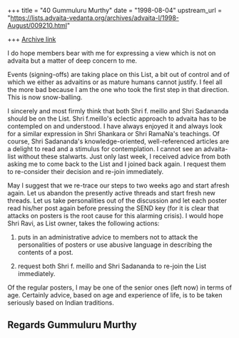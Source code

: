 +++
title = "40 Gummuluru Murthy"
date = "1998-08-04"
upstream_url = "https://lists.advaita-vedanta.org/archives/advaita-l/1998-August/009210.html"

+++
[Archive link](https://lists.advaita-vedanta.org/archives/advaita-l/1998-August/009210.html)

I do hope members bear with me for expressing a view which is not on
advaita but a matter of deep concern to me.

Events (signing-offs) are taking place on this List, a bit out of control
and of which we either as advaitins or as mature humans cannot justify.
I feel all the more bad because I am the one who took the first step in
that direction. This is now snow-balling.

I sincerely and most firmly think that both Shri f. meillo and Shri
Sadananda should be on the List. Shri f.meillo's eclectic approach to
advaita has to be contempled on and understood. I have always enjoyed
it and always look for a similar expression in Shri Shankara or Shri
RamaNa's teachings. Of course, Shri Sadananda's knowledge-oriented,
well-referenced articles are a delight to read and a stimulus for
contemplation. I cannot see an advaita-list without these stalwarts.
Just only last week, I received advice from both asking me to come
back to the List and I joined back again. I request them to re-consider
their decision and re-join immediately.

May I suggest that we re-trace our steps to two weeks ago and start
afresh again. Let us abandon the presently active threads and start
fresh new threads. Let us take personalities out of the discussion
and let each poster read his/her post again before pressing the
SEND key (for it is clear that attacks on posters is the root cause
for this alarming crisis). I would hope Shri Ravi, as List owner,
takes the following actions:

1. puts in an administrative advice to members not to attack the
personalities of posters or use abusive language in describing the
contents of a post.

2. request both Shri f. meillo and Shri Sadananda to re-join the List
immediately.

Of the regular posters, I may be one of the senior ones (left now) in
terms of age. Certainly advice, based on age and experience of life,
is to be taken seriously based on Indian traditions.

Regards
Gummuluru Murthy
------------------------------------------------------------------------

